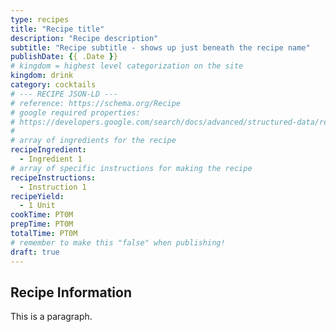 ```yaml
---
type: recipes
title: "Recipe title"
description: "Recipe description"
subtitle: "Recipe subtitle - shows up just beneath the recipe name"
publishDate: {{ .Date }}
# kingdom = highest level categorization on the site
kingdom: drink
category: cocktails
# --- RECIPE JSON-LD ---
# reference: https://schema.org/Recipe
# google required properties:
# https://developers.google.com/search/docs/advanced/structured-data/recipe#structured-data-type-definitions
#
# array of ingredients for the recipe
recipeIngredient:
  - Ingredient 1
# array of specific instructions for making the recipe
recipeInstructions:
  - Instruction 1
recipeYield:
  - 1 Unit
cookTime: PT0M
prepTime: PT0M
totalTime: PT0M
# remember to make this "false" when publishing!
draft: true
---
```


## Recipe Information

This is a paragraph.
